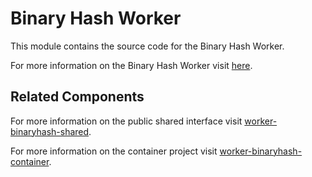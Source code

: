 
# Binary Hash Worker

This module contains the source code for the Binary Hash Worker.

For more information on the Binary Hash Worker visit [here](../worker-binaryhash.md).

## Related Components

For more information on the public shared interface visit [worker-binaryhash-shared](../worker-binaryhash-shared/README.md).

For more information on the container project visit [worker-binaryhash-container](../worker-binaryhash-container/README.md).